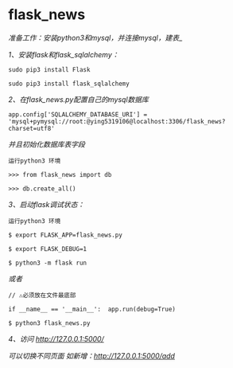# flask_news

_准备工作：安装python3和mysql，并连接mysql，建表__

_1、安装flask和flask_sqlalchemy：_

`sudo pip3 install Flask`

`sudo pip3 install flask_sqlalchemy`

_2、在flask_news.py配置自己的mysql数据库_

`app.config['SQLALCHEMY_DATABASE_URI'] = 'mysql+pymysql://root:@ying5319106@localhost:3306/flask_news?charset=utf8'
`

_并且初始化数据库表字段_

`运行python3 环境`

`>>> from flask_news import db`

`>>> db.create_all()`

_3、启动flask调试状态：_

`运行python3 环境`

`$ export FLASK_APP=flask_news.py`

`$ export FLASK_DEBUG=1`

`$ python3 -m flask run`

_或者_

`// ⚠️必须放在文件最底部`

`if __name__ == '__main__': 
    app.run(debug=True)`
    
`$ python3 flask_news.py   ` 

_4、访问 http://127.0.0.1:5000/_ 

_可以切换不同页面
如新增：http://127.0.0.1:5000/add_
